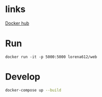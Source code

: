 # links
[Docker hub](https://hub.docker.com/repository/docker/lorena612/web)

# Run
`docker run -it -p 5000:5000 lorena612/web`

# Develop

```bash
docker-compose up --build
```
